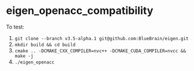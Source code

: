 # eigen_openacc_compatibility

To test:

1. `git clone --branch v3.5-alpha.1 git@github.com:BlueBrain/eigen.git`
2. `mkdir build && cd build`
3. `cmake .. -DCMAKE_CXX_COMPILER=nvc++ -DCMAKE_CUDA_COMPILER=nvcc && make -j`
4. `./eigen_openacc`
